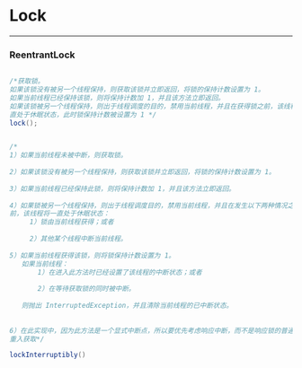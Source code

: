 <!--
 * @Descripttion: 
 * @version: 
 * @Author: fuanlei
 * @Date: 2019-11-14 15:55:52
 * @LastEditors: fuanlei
 * @LastEditTime: 2019-11-14 16:35:51
 -->
# Lock

----

### ReentrantLock

``` java

/*获取锁。
如果该锁没有被另一个线程保持，则获取该锁并立即返回，将锁的保持计数设置为 1。
如果当前线程已经保持该锁，则将保持计数加 1，并且该方法立即返回。
如果该锁被另一个线程保持，则出于线程调度的目的，禁用当前线程，并且在获得锁之前，该线程将一
直处于休眠状态，此时锁保持计数被设置为 1 */
lock();


/*
1）如果当前线程未被中断，则获取锁。 
 
2）如果该锁没有被另一个线程保持，则获取该锁并立即返回，将锁的保持计数设置为 1。 
 
3）如果当前线程已经保持此锁，则将保持计数加 1，并且该方法立即返回。 
 
4）如果锁被另一个线程保持，则出于线程调度目的，禁用当前线程，并且在发生以下两种情况之一以
前，该线程将一直处于休眠状态： 
     1）锁由当前线程获得；或者 
 
     2）其他某个线程中断当前线程。 
 
5）如果当前线程获得该锁，则将锁保持计数设置为 1。 
   如果当前线程： 
       1）在进入此方法时已经设置了该线程的中断状态；或者 
 
       2）在等待获取锁的同时被中断。 
 
   则抛出 InterruptedException，并且清除当前线程的已中断状态。 
 
 
6）在此实现中，因为此方法是一个显式中断点，所以要优先考虑响应中断，而不是响应锁的普通获取或
重入获取*/

lockInterruptibly()

```